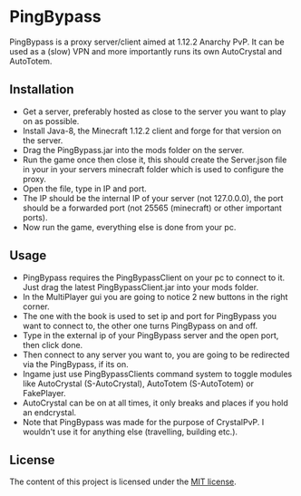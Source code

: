 # PingBypass

PingBypass is a proxy server/client aimed at 1.12.2 Anarchy PvP. It can be used as a (slow) VPN and more importantly runs its own AutoCrystal and AutoTotem.

## Installation
- Get a server, preferably hosted as close to the server you want to play on as possible.
- Install Java-8, the Minecraft 1.12.2 client and forge for that version on the server.
- Drag the PingBypass.jar into the mods folder on the server.
- Run the game once then close it, this should create the Server.json file in your in your servers minecraft folder which is used to configure the proxy.
- Open the file, type in IP and port.
- The IP should be the internal IP of your server (not 127.0.0.0), the port should be a forwarded port (not 25565 (minecraft) or other important ports).
- Now run the game, everything else is done from your pc.

## Usage
- PingBypass requires the PingBypassClient on your pc to connect to it. Just drag the latest PingBypassClient.jar into your mods folder.
- In the MultiPlayer gui you are going to notice 2 new buttons in the right corner.
- The one with the book is used to set ip and port for PingBypass you want to connect to, the other one turns PingBypass on and off.
- Type in the external ip of your PingBypass server and the open port, then click done.
- Then connect to any server you want to, you are going to be redirected via the PingBypass, if its on.
- Ingame just use PingBypassClients command system to toggle modules like AutoCrystal (S-AutoCrystal), AutoTotem (S-AutoTotem) or FakePlayer.
- AutoCrystal can be on at all times, it only breaks and places if you hold an endcrystal.
- Note that PingBypass was made for the purpose of CrystalPvP. I wouldn't use it for anything else (travelling, building etc.).

## License 
The content of this project is licensed under the [MIT license](LICENSE).
